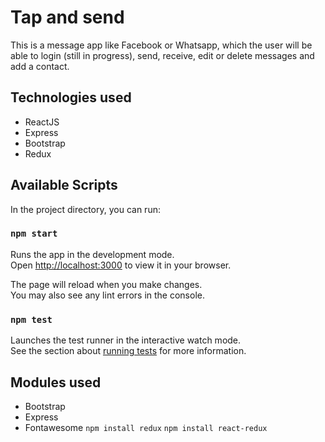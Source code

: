 # Tap and send

This is a message app like Facebook or Whatsapp, which the user will be able to login (still in progress), send, receive, edit or delete messages and add a contact.

## Technologies used
- ReactJS
- Express
- Bootstrap
- Redux

## Available Scripts

In the project directory, you can run:

### `npm start`

Runs the app in the development mode.\
Open [http://localhost:3000](http://localhost:3000) to view it in your browser.

The page will reload when you make changes.\
You may also see any lint errors in the console.

### `npm test`

Launches the test runner in the interactive watch mode.\
See the section about [running tests](https://facebook.github.io/create-react-app/docs/running-tests) for more information.

## Modules used
- Bootstrap
- Express
- Fontawesome
`npm install redux`
`npm install react-redux`

